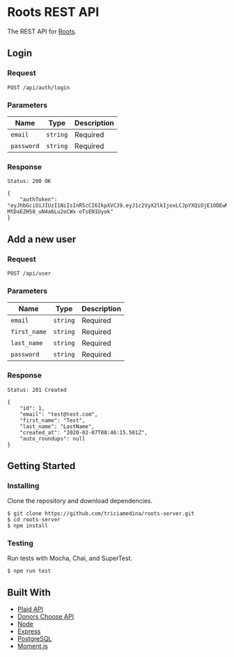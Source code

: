 # Roots REST API

The REST API for [Roots](https://github.com/triciamedina/roots-app).

## Login

### Request

`POST /api/auth/login`

### Parameters

| Name | Type | Description |
| ----------- | ----------- | ----------- | 
| `email` | `string` | Required |
| `password` | `string` | Required |

### Response

    Status: 200 OK

    {
        "authToken":                "eyJhbGciOiJIUzI1NiIsInR5cCI6IkpXVCJ9.eyJ1c2VyX2lkIjoxLCJpYXQiOjE1ODEwMzY4NzMsInN1YiI6InRlc3RAdGVzdC5jb20ifQ.IHOl95oC2-MtDaEZH58_uN4a6Lu2oCWx-oTsEN1Uyok"
    }

## Add a new user

### Request

`POST /api/user`

### Parameters

| Name | Type | Description |
| ----------- | ----------- | ----------- | 
| `email` | `string` | Required |
| `first_name` | `string` | Required |
| `last_name` | `string` | Required |
| `password` | `string` | Required |

### Response

    Status: 201 Created

    {
        "id": 1,
        "email": "test@test.com",
        "first_name": "Test",
        "last_name": "LastName",
        "created_at": "2020-02-07T08:46:15.501Z",
        "auto_roundups": null
    }

## Getting Started

### Installing

Clone the repository and download dependencies.

```
$ git clone https://github.com/triciamedina/roots-server.git
$ cd roots-server
$ npm install
```

### Testing

Run tests with Mocha, Chai, and SuperTest.

```
$ npm run test
```

## Built With
- [Plaid API](https://plaid.com/docs/)
- [Donors Choose API](https://data.donorschoose.org/docs/overview/)
- [Node](https://nodejs.org/en/docs/)
- [Express](https://expressjs.com/)
- [PostgreSQL](https://www.postgresql.org/)
- [Moment.js](https://momentjs.com/)
